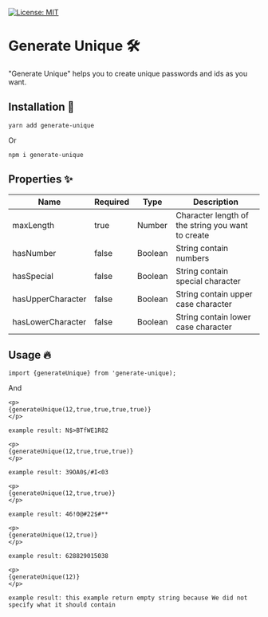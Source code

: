 [![License: MIT](https://img.shields.io/badge/License-MIT-yellow.svg)](https://opensource.org/licenses/MIT) 

# Generate Unique 🛠

"Generate Unique" helps you to create unique passwords and ids as you want.

## Installation 🚀

```
yarn add generate-unique
```

Or

```
npm i generate-unique
```

## Properties ✨

| Name              | Required | Type    | Description                                       |
| ----------------- | -------- | ------- | ------------------------------------------------- |
| maxLength         | true     | Number  | Character length of the string you want to create |
| hasNumber         | false    | Boolean | String contain numbers                            |
| hasSpecial        | false    | Boolean | String contain special character                  |
| hasUpperCharacter | false    | Boolean | String contain upper case character               |
| hasLowerCharacter | false    | Boolean | String contain lower case character               |

## Usage 🔥

```
import {generateUnique} from 'generate-unique);
```

And

```
<p>
{generateUnique(12,true,true,true,true)}
</p>

example result: N$>BTfWE1R82
```

```
<p>
{generateUnique(12,true,true,true)}
</p>

example result: 39OA0$/#I<03
```

```
<p>
{generateUnique(12,true,true)}
</p>

example result: 46!0@#22$#**
```

```
<p>
{generateUnique(12,true)}
</p>

example result: 628829015038
```

```
<p>
{generateUnique(12)}
</p>

example result: this example return empty string because We did not specify what it should contain
```
